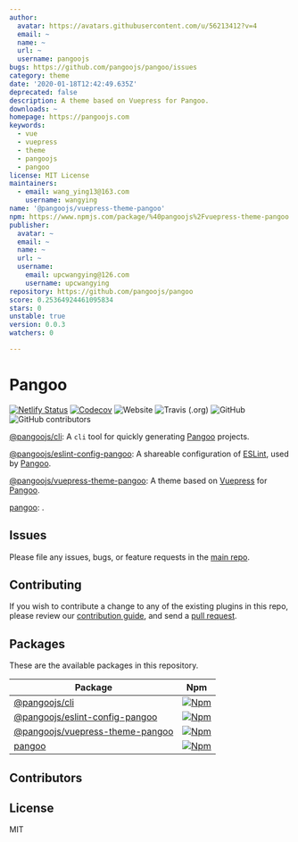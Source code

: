 ```yaml
---
author:
  avatar: https://avatars.githubusercontent.com/u/56213412?v=4
  email: ~
  name: ~
  url: ~
  username: pangoojs
bugs: https://github.com/pangoojs/pangoo/issues
category: theme
date: '2020-01-18T12:42:49.635Z'
deprecated: false
description: A theme based on Vuepress for Pangoo.
downloads: ~
homepage: https://pangoojs.com
keywords:
  - vue
  - vuepress
  - theme
  - pangoojs
  - pangoo
license: MIT License
maintainers:
  - email: wang_ying13@163.com
    username: wangying
name: '@pangoojs/vuepress-theme-pangoo'
npm: https://www.npmjs.com/package/%40pangoojs%2Fvuepress-theme-pangoo
publisher:
  avatar: ~
  email: ~
  name: ~
  url: ~
  username:
    email: upcwangying@126.com
    username: upcwangying
repository: https://github.com/pangoojs/pangoo
score: 0.25364924461095834
stars: 0
unstable: true
version: 0.0.3
watchers: 0

---
```


# Pangoo

[![Netlify Status](https://api.netlify.com/api/v1/badges/39c9748b-5716-4f45-a590-fe636deb1b01/deploy-status)](https://app.netlify.com/sites/pangoojs/deploys)
[![Codecov](https://img.shields.io/codecov/c/gh/pangoojs/pangoo)](https://codecov.io/gh/pangoojs/pangoo)
![Website](https://img.shields.io/website?url=https%3A%2F%2Fpangoojs.com)
![Travis (.org)](https://img.shields.io/travis/pangoojs/pangoo)
![GitHub](https://img.shields.io/github/license/pangoojs/pangoo)
![GitHub contributors](https://img.shields.io/github/contributors/pangoojs/pangoo)

[@pangoojs/cli](packages/@pangoojs/cli): A `cli` tool for quickly generating [Pangoo](https://pangoojs.com) projects.

[@pangoojs/eslint-config-pangoo](packages/@pangoojs/eslint-config-pangoo): A shareable configuration of [ESLint](https://eslint.org), used by [Pangoo](https://pangoojs.com).

[@pangoojs/vuepress-theme-pangoo](packages/@pangoojs/vuepress-theme-pangoo): A theme based on [Vuepress](https://vuepress.vuejs.org) for [Pangoo](https://pangoojs.com).

[pangoo](packages/pangoo): .

## Issues

Please file any issues, bugs, or feature requests in the [main
repo](https://github.com/pangoojs/pangoo/issues/new).

## Contributing

If you wish to contribute a change to any of the existing plugins in this repo,
please review our [contribution guide](https://github.com/pangoojs/pangoo/blob/master/.github/CONTRIBUTING.md),
and send a [pull request](https://github.com/pangoojs/pangoo/pulls).

## Packages
These are the available packages in this repository.

| Package | Npm |
|--------|-----|
| [@pangoojs/cli](packages/@pangoojs/cli) | [![Npm](https://img.shields.io/npm/v/@pangoojs/cli)](https://www.npmjs.com/package/@pangoojs/cli) |
| [@pangoojs/eslint-config-pangoo](packages/@pangoojs/eslint-config-pangoo) | [![Npm](https://img.shields.io/npm/v/@pangoojs/eslint-config-pangoo)](https://www.npmjs.com/package/@pangoojs/eslint-config-pangoo) |
| [@pangoojs/vuepress-theme-pangoo](packages/@pangoojs/vuepress-theme-pangoo) | [![Npm](https://img.shields.io/npm/v/@pangoojs/vuepress-theme-pangoo)](https://www.npmjs.com/package/@pangoojs/vuepress-theme-pangoo) |
| [pangoo](packages/pangoo) | [![Npm](https://img.shields.io/npm/v/pangoo)](https://www.npmjs.com/package/pangoo) |

## Contributors

<!-- ALL-CONTRIBUTORS-LIST:START - Do not remove or modify this section -->
<!-- prettier-ignore-start -->
<!-- markdownlint-disable -->

<!-- markdownlint-enable -->
<!-- prettier-ignore-end -->
<!-- ALL-CONTRIBUTORS-LIST:END -->

## License

MIT
